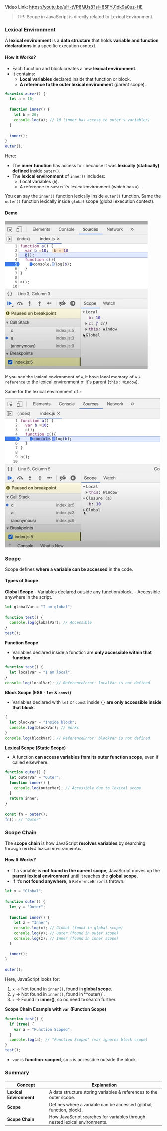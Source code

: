 Video Link: https://youtu.be/uH-tVP8MUs8?si=85FYJ1dk9a0uz-HE

> TIP: Scope in JavaScript is directly related to Lexical Environment.

### Lexical Environment

A **lexical environment** is a **data structure** that holds **variable and function declarations** in a specific execution context.
#### How It Works?

- Each function and block creates a new **lexical environment**.
- It contains:
	- **Local variables** declared inside that function or block.
    - **A reference to the outer lexical environment** (parent scope).

```js
function outer() {
  let a = 10;

  function inner() {
    let b = 20;
    console.log(a); // 10 (inner has access to outer's variables)
  }

  inner();
}
outer();
```

Here:

- The **inner function** has access to `a` because it was **lexically (statically) defined** inside `outer()`.
- The **lexical environment** of `inner()` includes:
    - Local variables (`b`).
    - A reference to `outer()`’s lexical environment (which has `a`).

You can say the `inner()` function lexically inside `outer()` function. Same the `outer()` function lexically inside `global` scope (global execution context).

#### Demo

![lexical-environment-demo](../Pasted%20image%2020250205213346.png)

If you see the lexical environment of `a`, it have local memory of `a` + `reference` to the lexical environment of it's parent (`this: Window`).

Same for the lexical environment of `c`

![demo-lexical-environment-2](../Pasted%20image%2020250205213816.png)

### Scope

Scope defines **where a variable can be accessed** in the code.
#### Types of Scope

**Global Scope**
    - Variables declared outside any function/block.
    - Accessible anywhere in the script.

```js
let globalVar = "I am global";

function test() {
  console.log(globalVar); // Accessible
}
test();
```

**Function Scope**

- Variables declared inside a function are **only accessible within that function**.

```js
function test() {
  let localVar = "I am local";
}
console.log(localVar); // ReferenceError: localVar is not defined
```

**Block Scope (ES6 - `let` & `const`)**

- Variables declared with `let` or `const` inside `{}` **are only accessible inside that block**.

```js
{
  let blockVar = "Inside block";
  console.log(blockVar); // Works
}
console.log(blockVar); // ReferenceError: blockVar is not defined
```

**Lexical Scope (Static Scope)**

- A function **can access variables from its outer function scope**, even if called elsewhere.

```js
function outer() {
  let outerVar = "Outer";
  function inner() {
    console.log(outerVar); // Accessible due to lexical scope
  }
  return inner;
}

const fn = outer();
fn(); // "Outer"
```

### Scope Chain

The **scope chain** is how JavaScript **resolves variables** by searching through nested lexical environments.
#### How It Works?

- If a variable is **not found in the current scope**, JavaScript moves up the **parent lexical environment** until it reaches the **global scope**.
- If it’s **not found anywhere**, a `ReferenceError` is thrown.

```js
let x = "Global";

function outer() {
  let y = "Outer";

  function inner() {
    let z = "Inner";
    console.log(x); // Global (found in global scope)
    console.log(y); // Outer (found in outer scope)
    console.log(z); // Inner (found in inner scope)
  }

  inner();
}

outer();
```

Here, JavaScript looks for:

1. `x` → Not found in `inner()`, found in **global scope**.
2. `y` → Not found in `inner()`, found in **outer()`.
3. `z` → Found in **inner()**, so no need to search further.

**Scope Chain Example with `var` (Function Scope)**

```js
function test() {
  if (true) {
    var a = "Function Scoped";
  }
  console.log(a); // "Function Scoped" (var ignores block scope)
}
test();
```

- `var` is **function-scoped**, so `a` is accessible outside the block.

### Summary

|Concept|Explanation|
|---|---|
|**Lexical Environment**|A data structure storing variables & references to the outer scope.|
|**Scope**|Defines where a variable can be accessed (global, function, block).|
|**Scope Chain**|How JavaScript searches for variables through nested lexical environments.|
